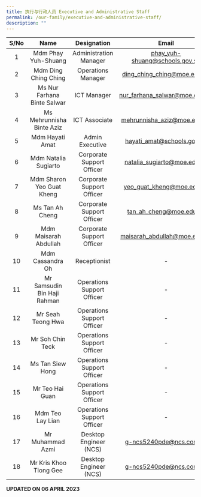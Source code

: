 ```yaml
---
title: 执行与行政人员 Executive and Administrative Staff
permalink: /our-family/executive-and-administrative-staff/
description: ""
---
```

| S/No |             Name             |          Designation         |              Email             |
|:----:|:----------------------------:|:----------------------------:|:------------------------------:|
|   1  |      Mdm Phay Yuh-Shuang     |    Administration Manager    | phay_yuh-shuang@schools.gov.sg |
|   2  |     Mdm Ding Ching Ching     |      Operations Manager      |   ding_ching_ching@moe.edu.sg  |
|   3  |  Ms Nur Farhana Binte Salwar |          ICT Manager         |  nur_farhana_salwar@moe.edu.sg |
|   4  |   Ms Mehrunnisha Binte Aziz  |         ICT Associate        |   mehrunnisha_aziz@moe.edu.sg  |
|   5  |        Mdm Hayati Amat       |        Admin Executive       |   hayati_amat@schools.gov.sg   |
|   6  |     Mdm Natalia Sugiarto     |   Corporate Support Officer  |   natalia_sugiarto@moe.edu.sg  |
|   7  |   Mdm Sharon Yeo Guat Kheng  |   Corporate Support Officer  |    yeo_guat_kheng@moe.edu.sg   |
|   8  |       Ms Tan Ah Cheng        |  Corporate Support Officer   |    tan_ah_cheng@moe.edu.sg     |
|   9  |     Mdm Maisarah Abdullah    |  Corporate Support Officer   |  maisarah_abdullah@moe.edu.sg  |
|  10  |       Mdm Cassandra Oh       |   Receptionist   |                -               |
|  11  |  Mr Samsudin Bin Haji Rahman |   Operations Support Officer |               -                |
|  12  |       Mr Seah Teong Hwa      |  Operations Support Officer  |                -               |
|  13  |        Mr Soh Chin Teck      |   Operations Support Officer |                -               |
|  14  |       Ms Tan Siew Hong       |  Operations Support Officer  |                -               |
|  15  |       Mr Teo Hai Guan        |  Operations Support Officer  |                -               |
|  16  |       Mdm Teo Lay Lian       |  Operations Support Officer  |                -               |
|  17  |       Mr Muhammad Azmi       |    Desktop Engineer (NCS)    |     g-ncs5240pde@ncs.com.sg    |
|  18  |    Mr Kris Khoo Tiong Gee    |    Desktop Engineer (NCS)    |     g-ncs5240pde@ncs.com.sg    |

**UPDATED ON 06 APRIL 2023**